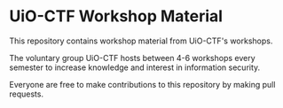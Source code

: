 # UiO-CTF Workshop Material
This repository contains workshop material from UiO-CTF's workshops. 

The voluntary group UiO-CTF hosts between 4-6 workshops every semester to increase
knowledge and interest in information security.

Everyone are free to make contributions to this repository by making pull requests.
